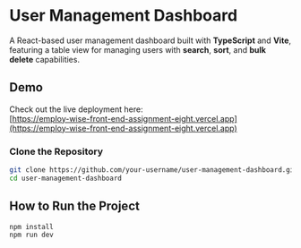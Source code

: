 # User Management Dashboard

A React-based user management dashboard built with **TypeScript** and **Vite**, featuring a table view for managing users with **search**, **sort**, and **bulk delete** capabilities.

## Demo

Check out the live deployment here:  
[https://employ-wise-front-end-assignment-eight.vercel.app](https://employ-wise-front-end-assignment-eight.vercel.app)

### Clone the Repository
```bash
git clone https://github.com/your-username/user-management-dashboard.git
cd user-management-dashboard
```
## How to Run the Project
```bash
npm install
npm run dev
